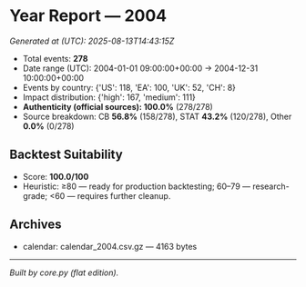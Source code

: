 # Year Report — 2004

_Generated at (UTC): 2025-08-13T14:43:15Z_

- Total events: **278**
- Date range (UTC): 2004-01-01 09:00:00+00:00 → 2004-12-31 10:00:00+00:00
- Events by country: {'US': 118, 'EA': 100, 'UK': 52, 'CH': 8}
- Impact distribution: {'high': 167, 'medium': 111}
- **Authenticity (official sources): 100.0%** (278/278)
- Source breakdown: CB **56.8%** (158/278), STAT **43.2%** (120/278), Other **0.0%** (0/278)

## Backtest Suitability
- Score: **100.0/100**
- Heuristic: ≥80 — ready for production backtesting; 60–79 — research-grade; <60 — requires further cleanup.

## Archives
- calendar: calendar_2004.csv.gz — 4163 bytes

---
*Built by core.py (flat edition).*
